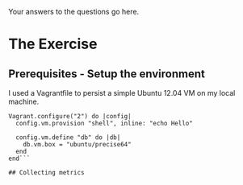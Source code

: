 Your answers to the questions go here.

# The Exercise
## Prerequisites - Setup the environment

I used a Vagrantfile to persist a simple Ubuntu 12.04 VM on my local machine.

```
Vagrant.configure("2") do |config|
  config.vm.provision "shell", inline: "echo Hello"

  config.vm.define "db" do |db|
    db.vm.box = "ubuntu/precise64"
  end
end```

## Collecting metrics
